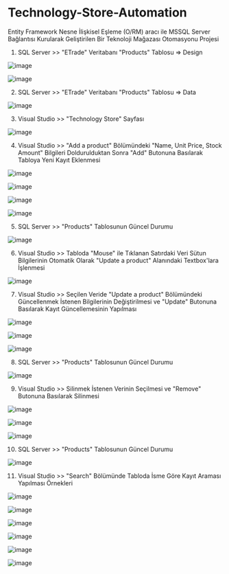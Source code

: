 # Technology-Store-Automation
Entity Framework Nesne İlişkisel Eşleme (O/RM) aracı ile MSSQL Server Bağlantısı Kurularak Geliştirilen Bir Teknoloji Mağazası Otomasyonu Projesi

1. SQL Server >> "ETrade" Veritabanı "Products" Tablosu => Design

![image](https://github.com/aliylmztr/Technology-Store-Automation/assets/123991935/ff1dbbdf-7b33-4f41-a49c-67bc9752d7e7)

![image](https://github.com/aliylmztr/Technology-Store-Automation/assets/123991935/7bc0587a-d9ae-42f7-9978-636f6339e8cd)

2. SQL Server >> "ETrade" Veritabanı "Products" Tablosu => Data

![image](https://github.com/aliylmztr/Technology-Store-Automation/assets/123991935/b53d79e9-a620-4754-bb54-4578a3896fe5)

3. Visual Studio >> "Technology Store" Sayfası

![image](https://github.com/aliylmztr/Technology-Store-Automation/assets/123991935/eb481e69-01fa-4a12-a01c-c8eca93877e6)

4. Visual Studio >> "Add a product" Bölümündeki "Name, Unit Price, Stock Amount" Bilgileri Doldurulduktan Sonra "Add" Butonuna Basılarak Tabloya Yeni Kayıt Eklenmesi

![image](https://github.com/aliylmztr/Technology-Store-Automation/assets/123991935/9288f0a1-ba7c-461a-a873-7715d1c4ff8a)

![image](https://github.com/aliylmztr/Technology-Store-Automation/assets/123991935/c396b336-75a2-44c0-91c3-310e7424c5b8)

![image](https://github.com/aliylmztr/Technology-Store-Automation/assets/123991935/d3affba1-d705-4b2f-958b-69331866270c)

![image](https://github.com/aliylmztr/Technology-Store-Automation/assets/123991935/0ff36cb6-7748-4c63-93da-edf5c847808f)

5. SQL Server >> "Products" Tablosunun Güncel Durumu

![image](https://github.com/aliylmztr/Technology-Store-Automation/assets/123991935/d053a02f-31ec-4b31-9c4e-aa7eaa3c15cc)

6. Visual Studio >> Tabloda "Mouse" ile Tıklanan Satırdaki Veri Sütun Bilgilerinin Otomatik Olarak "Update a product" Alanındaki Textbox'lara İşlenmesi

![image](https://github.com/aliylmztr/Technology-Store-Automation/assets/123991935/1f726d95-e4c0-4166-81f5-c36e1d1fd838)

7. Visual Studio >> Seçilen Veride "Update a product" Bölümündeki Güncellenmek İstenen Bilgilerinin Değiştirilmesi ve "Update" Butonuna Basılarak Kayıt Güncellemesinin Yapılması

![image](https://github.com/aliylmztr/Technology-Store-Automation/assets/123991935/6407c016-b97e-4791-bf59-30df339d41e2)

![image](https://github.com/aliylmztr/Technology-Store-Automation/assets/123991935/f64c8d83-0e0c-4906-92e6-d91c374669b7)

![image](https://github.com/aliylmztr/Technology-Store-Automation/assets/123991935/7c312685-07a6-44de-8677-f6d722d950aa)

8. SQL Server >> "Products" Tablosunun Güncel Durumu

![image](https://github.com/aliylmztr/Technology-Store-Automation/assets/123991935/20989489-8e93-4b0f-8baa-740f739cd37e)

9. Visual Studio >> Silinmek İstenen Verinin Seçilmesi ve "Remove" Butonuna Basılarak Silinmesi

![image](https://github.com/aliylmztr/Technology-Store-Automation/assets/123991935/d05e4cd8-ddd8-42ef-a8fc-070cce587522)

![image](https://github.com/aliylmztr/Technology-Store-Automation/assets/123991935/f234ca7b-83e5-48ca-aa42-f19e55cc3d36)

![image](https://github.com/aliylmztr/Technology-Store-Automation/assets/123991935/dc4e0035-4e44-49b9-b22e-88d4fc262155)

10. SQL Server >> "Products" Tablosunun Güncel Durumu

![image](https://github.com/aliylmztr/Technology-Store-Automation/assets/123991935/c6fd785f-1b50-4583-bd9f-8fd70a600333)

11. Visual Studio >> "Search" Bölümünde Tabloda İsme Göre Kayıt Araması Yapılması Örnekleri

![image](https://github.com/aliylmztr/Technology-Store-Automation/assets/123991935/2c4b366d-b27e-4805-9daf-cbf226ec1e90)

![image](https://github.com/aliylmztr/Technology-Store-Automation/assets/123991935/52b621bc-8a03-40f8-aa0a-29282f88d347)

![image](https://github.com/aliylmztr/Technology-Store-Automation/assets/123991935/89f97e01-7858-4cf2-96a7-d76e52baa2a0)

![image](https://github.com/aliylmztr/Technology-Store-Automation/assets/123991935/ada78ad6-16dd-477e-b31a-eadbe374799c)

![image](https://github.com/aliylmztr/Technology-Store-Automation/assets/123991935/6afe34a4-70cb-4006-89a5-044e0bc1c99a)

![image](https://github.com/aliylmztr/Technology-Store-Automation/assets/123991935/345b7f78-6cd9-427a-a450-494398bd9468)
